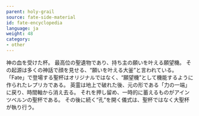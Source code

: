 ```yaml
---
parent: holy-grail
source: fate-side-material
id: fate-encyclopedia
language: ja
weight: 48
category:
- other
---
```


神の血を受けた杯。
最高位の聖遺物であり、持ち主の願いを叶える願望機。
その起源は多くの神話で顔を見せる、“願いを叶える大釜”と言われている。
「Fate」で登場する聖杯はオリジナルではなく、“願望機”として機能するように作られたレプリカである。
英霊は地上で破れた後、元の形である「力の一端」に戻り、時間軸から消え去る。
それを押し留め、一時的に蓄えるものがアインツベルンの聖杯である。
その後に続く“孔”を開く儀式は、聖杯ではなく大聖杯が執り行う。
